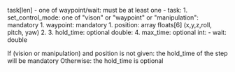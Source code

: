 task[len] - one of waypoint/wait: must be at least one 
    - task:
        1. set_control_mode: one of "vison" or "waypoint" or "manipulation": mandatory
            1. waypoint: mandatory
                1.  position: array floats[6] (x,y,z,roll, pitch, yaw)
        2. 
        3. hold_time: optional double: 
        4. max_time: optional int: 
    - wait: double

If (vision or manipulation) and position is not given:
    the hold_time of the step will be mandatory
Otherwise:
    the hold_time is optional